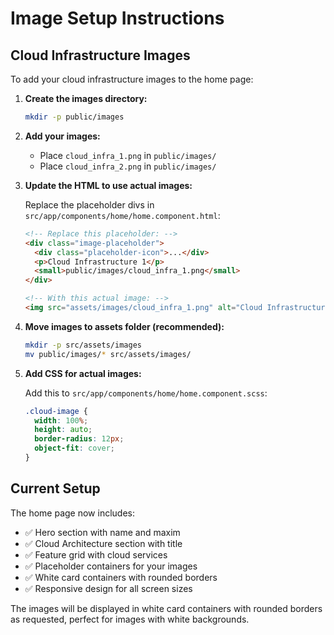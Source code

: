 # Image Setup Instructions

## Cloud Infrastructure Images

To add your cloud infrastructure images to the home page:

1. **Create the images directory:**
   ```bash
   mkdir -p public/images
   ```

2. **Add your images:**
   - Place `cloud_infra_1.png` in `public/images/`
   - Place `cloud_infra_2.png` in `public/images/`

3. **Update the HTML to use actual images:**
   
   Replace the placeholder divs in `src/app/components/home/home.component.html`:
   
   ```html
   <!-- Replace this placeholder: -->
   <div class="image-placeholder">
     <div class="placeholder-icon">...</div>
     <p>Cloud Infrastructure 1</p>
     <small>public/images/cloud_infra_1.png</small>
   </div>
   
   <!-- With this actual image: -->
   <img src="assets/images/cloud_infra_1.png" alt="Cloud Infrastructure 1" class="cloud-image">
   ```

4. **Move images to assets folder (recommended):**
   ```bash
   mkdir -p src/assets/images
   mv public/images/* src/assets/images/
   ```

5. **Add CSS for actual images:**
   
   Add this to `src/app/components/home/home.component.scss`:
   
   ```scss
   .cloud-image {
     width: 100%;
     height: auto;
     border-radius: 12px;
     object-fit: cover;
   }
   ```

## Current Setup

The home page now includes:
- ✅ Hero section with name and maxim
- ✅ Cloud Architecture section with title
- ✅ Feature grid with cloud services
- ✅ Placeholder containers for your images
- ✅ White card containers with rounded borders
- ✅ Responsive design for all screen sizes

The images will be displayed in white card containers with rounded borders as requested, perfect for images with white backgrounds. 